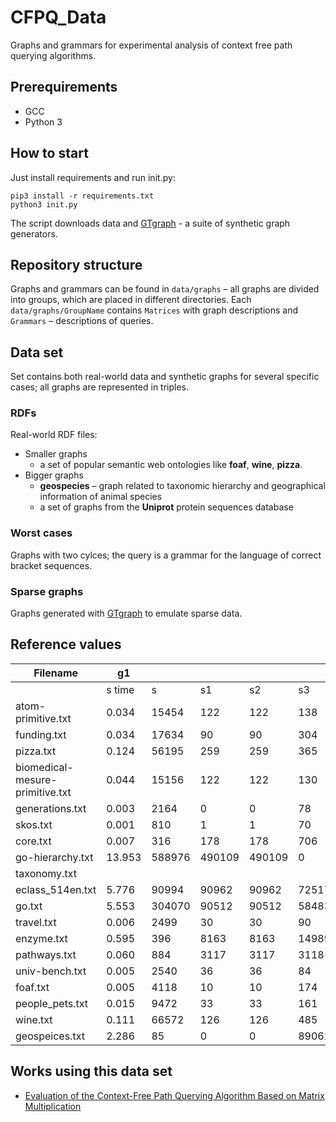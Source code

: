# CFPQ_Data

Graphs and grammars for experimental analysis of context free path querying algorithms.

## Prerequirements
* GCC
* Python 3

## How to start

Just install requirements and run init.py: 

```
pip3 install -r requirements.txt
python3 init.py
```

The script downloads data and [GTgraph](http://www.cse.psu.edu/~kxm85/software/GTgraph/) - a suite of synthetic graph generators.

## Repository structure

Graphs and grammars can be found in  ```data/graphs``` – all graphs are divided into groups, which are placed in different directories. Each ```data/graphs/GroupName``` contains ```Matrices``` with graph descriptions and ```Grammars``` – descriptions of queries. 

## Data set

Set contains both real-world data and synthetic graphs for several specific cases; all graphs are represented in triples.

### RDFs

Real-world RDF files:

- Smaller graphs
  - a set of popular semantic web ontologies like **foaf**, **wine**, **pizza**.
- Bigger graphs
  - **geospecies** – graph related to taxonomic hierarchy and geographical information of animal species
  - a set of graphs from the **Uniprot** protein sequences database

### Worst cases

Graphs with two cylces; the query is a grammar for the language of correct bracket sequences.

### Sparse graphs 

Graphs generated with [GTgraph](http://www.cse.psu.edu/~kxm85/software/GTgraph/) to emulate sparse data.

## Reference values

|Filename                       |g1    |      |      |      |      |      |      |      |geo.cnf|         |                            |
|-------------------------------|------|------|------|------|------|------|------|------|-------|---------|----------------------------|
|                               |s time|s     |s1    |s2    |s3    |s4    |s5    |s6    |s time |s        |s1                          |
|atom-primitive.txt             |0.034 |15454 |122   |122   |138   |138   |15128 |0     |       |         |                            |
|funding.txt                    |0.034 |17634 |90    |90    |304   |304   |6555  |2375  |       |         |                            |
|pizza.txt                      |0.124 |56195 |259   |259   |365   |365   |23044 |720   |       |         |                            |
|biomedical-mesure-primitive.txt|0.044 |15156 |122   |122   |130   |130   |15006 |0     |       |         |                            |
|generations.txt                |0.003 |2164  |0     |0     |78    |78    |0     |259   |       |         |                            |
|skos.txt                       |0.001 |810   |1     |1     |70    |70    |5     |0     |       |         |                            |
|core.txt                       |0.007 |316   |178   |178   |706   |1412  |82    |239   |       |         |                            |
|go-hierarchy.txt               |13.953|588976|490109|490109|0     |0     |324016|0     |       |         |                            |
|taxonomy.txt                   |      |      |      |      |      |      |      |      |       |         |                            |
|eclass_514en.txt               |5.776 |90994 |90962 |90962 |72517 |72517 |35505 |30330 |       |         |                            |
|go.txt                         |5.553 |304070|90512 |90512 |58483 |58483 |278610|39642 |       |         |                            |
|travel.txt                     |0.006 |2499  |30    |30    |90    |90    |1110  |630   |       |         |                            |
|enzyme.txt                     |0.595 |396   |8163  |8163  |14989 |14989 |393   |393   |       |         |                            |
|pathways.txt                   |0.060 |884   |3117  |3117  |3118  |3118  |882   |882   |       |         |                            |
|univ-bench.txt                 |0.005 |2540  |36    |36    |84    |84    |1478  |0     |       |         |                            |
|foaf.txt                       |0.005 |4118  |10    |10    |174   |174   |120   |195   |       |         |                            |
|people_pets.txt                |0.015 |9472  |33    |33    |161   |161   |2486  |1881  |       |         |                            |
|wine.txt                       |0.111 |66572 |126   |126   |485   |485   |8172  |16261 |       |         |                            |
|geospeices.txt                 |2.286 |85    |0     |0     |89062 |89062 |0     |0     |265.654|226669749|21361542                    |

## Works using this data set

- [Evaluation of the Context-Free Path Querying Algorithm Based on Matrix Multiplication](https://dl.acm.org/citation.cfm?id=3328503)
